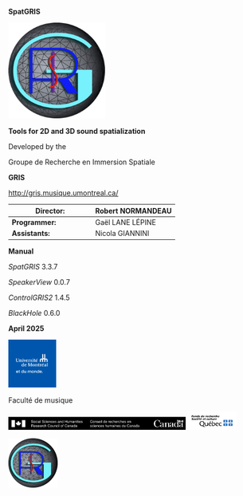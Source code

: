 **SpatGRIS**

<img src="./media-en/media/image1.png"
style="width:2.01572in;height:2in" />

**Tools for 2D and 3D sound spatialization**

Developed by the

Groupe de Recherche en Immersion Spatiale

**GRIS**

<http://gris.musique.umontreal.ca/>

<table>
<colgroup>
<col style="width: 50%" />
<col style="width: 50%" />
</colgroup>
<thead>
<tr class="header">
<th><strong>Director:</strong></th>
<th>Robert NORMANDEAU</th>
</tr>
</thead>
<tbody>
<tr class="odd">
<td><strong>Programmer:</strong></td>
<td>Gaël LANE LÉPINE</td>
</tr>
<tr class="even">
<td><strong>Assistants:</strong></td>
<td>Nicola GIANNINI</td>
</tr>
</tbody>
</table>

**Manual**

*SpatGRIS* 3.3.7

*SpeakerView* 0.0.7

*ControlGRIS2* 1.4.5

*BlackHole* 0.6.0

**April 2025**

<img src="./media-en/media/image2.png"
style="width:1in;height:1in" />

Faculté de musique

<img src="./media-en/media/image3.png"
style="width:3.71155in;height:0.27559in" />
<img src="./media-en/media/image4.png"
style="width:1.02116in;height:0.3937in" />

<!-- TODO: find a way to integrate that table of content with mdbook -->
<!-- **Table of Contents** -->

<!-- [1. General presentation -->
<!-- [6](#general-presentation)](#general-presentation) -->

<!-- [1.1. SpatGRIS is a spatialization tool -->
<!-- [6](#spatgris-is-a-spatialization-tool)](#spatgris-is-a-spatialization-tool) -->

<!-- [1.1.1. Spatialization [6](#spatialization)](#spatialization) -->

<!-- [1.1.2. Localization [6](#localization)](#localization) -->

<!-- [1.2. SpatGRIS is a recorder and a player -->
<!-- [6](#spatgris-is-a-recorder-and-a-player)](#spatgris-is-a-recorder-and-a-player) -->

<!-- [1.3. SpatGRIS makes speaker setups -->
<!-- [6](#spatgris-makes-speaker-setups)](#spatgris-makes-speaker-setups) -->

<!-- [1.3.1. DOME speaker setups -->
<!-- [6](#dome-speaker-setups)](#dome-speaker-setups) -->

<!-- [1.3.2 CUBE speaker setups -->
<!-- [6](#cube-speaker-setups)](#cube-speaker-setups) -->

<!-- [1.4. The speakers can be part of the spatialization and the -->
<!-- localization -->
<!-- [6](#the-speakers-can-be-part-of-the-spatialization-and-the-localization)](#the-speakers-can-be-part-of-the-spatialization-and-the-localization) -->

<!-- [1.5. The three components of SpatGRIS -->
<!-- [7](#the-three-components-of-spatgris)](#the-three-components-of-spatgris) -->

<!-- [1.6. What’s new and improved in ControlGRIS/SpatGRIS? -->
<!-- [7](#whats-new-and-improved-in-controlgrisspatgris)](#whats-new-and-improved-in-controlgrisspatgris) -->

<!-- [1.7. Groupe de Recherche en Immersion Spatiale (GRIS) -->
<!-- [8](#groupe-de-recherche-en-immersion-spatiale-gris)](#groupe-de-recherche-en-immersion-spatiale-gris) -->

<!-- [2. INTRODUCTION [8](#introduction)](#introduction) -->

<!-- [2.1. Architecture [8](#architecture)](#architecture) -->

<!-- [2.2. SpatGRIS [9](#spatgris)](#spatgris) -->

<!-- [2.2.1. History [9](#history)](#history) -->

<!-- [2.2.2. System requirements -->
<!-- [9](#system-requirements)](#system-requirements) -->

<!-- [2.2.3. Installation notes -->
<!-- [9](#installation-notes)](#installation-notes) -->

<!-- [2.2.4. Access to the microphone -->
<!-- [10](#access-to-the-microphone)](#access-to-the-microphone) -->

<!-- [2.2.5. BlackHole volume at 0 dB -->
<!-- [10](#blackhole-volume-at-0-db)](#blackhole-volume-at-0-db) -->

<!-- [2.2.6. New Users of BlackHole and macOS 14 Sonoma -->
<!-- [10](#new-users-of-blackhole-and-macos-14-sonoma)](#new-users-of-blackhole-and-macos-14-sonoma) -->

<!-- [2.3. ControlGRIS [10](#controlgris)](#controlgris) -->

<!-- [2.3.1. History [10](#history-1)](#history-1) -->

<!-- [2.3.2. System requirements -->
<!-- [10](#system-requirements-1)](#system-requirements-1) -->

<!-- [2.3.3. Installation notes -->
<!-- [11](#installation-notes-1)](#installation-notes-1) -->

<!-- [2.3.4. AU, VST, AAX [11](#_Toc179799657)](#_Toc179799657) -->

<!-- [2.4. Quick Start Guide [12](#quick-start-guide)](#quick-start-guide) -->

<!-- [3. Connections [14](#connections)](#connections) -->

<!-- [3.1. Connect the DAW to SpatGRIS -->
<!-- [14](#connect-the-daw-to-spatgris)](#connect-the-daw-to-spatgris) -->

<!-- [3.1.1. Open SpatGRIS [14](#open-spatgris)](#open-spatgris) -->

<!-- [3.1.2. Adjust the output level -->
<!-- [14](#adjust-the-output-level)](#adjust-the-output-level) -->

<!-- [3.1.3. Assign the DAW to BlackHole -->
<!-- [14](#assign-the-daw-to-blackhole)](#assign-the-daw-to-blackhole) -->

<!-- [3.1.4. Multiclient [14](#multiclient)](#multiclient) -->

<!-- [3.2. Connect ControlGRIS to SpatGRIS -->
<!-- [15](#connect-controlgris-to-spatgris)](#connect-controlgris-to-spatgris) -->

<!-- [3.2.1. Numbering audio and OSC -->
<!-- [15](#numbering-audio-and-osc)](#numbering-audio-and-osc) -->

<!-- [3.2.2. Sources Colour [16](#sources-colour)](#sources-colour) -->

<!-- [4. ControlGRIS [17](#controlgris-1)](#controlgris-1) -->

<!-- [4.1. Introduction [17](#introduction-1)](#introduction-1) -->

<!-- [4.2. Graphical interface -->
<!-- [17](#graphical-interface)](#graphical-interface) -->

<!-- [4.3. Configuration panel -->
<!-- [18](#configuration-panel)](#configuration-panel) -->

<!-- [4.3.1. Settings [18](#settings)](#settings) -->

<!-- [MODE [18](#mode)](#mode) -->

<!-- [OSC Port [18](#osc-port)](#osc-port) -->

<!-- [IP Address [18](#ip-address)](#ip-address) -->

<!-- [Number of Sources [18](#number-of-sources)](#number-of-sources) -->

<!-- [First Source ID [18](#first-source-id)](#first-source-id) -->

<!-- [4.3.2. Sources [18](#sources)](#sources) -->

<!-- [4.3.3. Controllers [19](#controllers)](#controllers) -->

<!-- [4.4. Spatialization views -->
<!-- [19](#spatialization-views)](#spatialization-views) -->

<!-- [4.4.1 View in DOME mode [19](#view-in-dome-mode)](#view-in-dome-mode) -->

<!-- [4.4.2. Spans in DOME mode -->
<!-- [20](#spans-in-dome-mode)](#spans-in-dome-mode) -->

<!-- [4.4.3. View in CUBE mode [20](#view-in-cube-mode)](#view-in-cube-mode) -->

<!-- [4.4.4. Spans in CUBE mode -->
<!-- [21](#spans-in-cube-mode)](#spans-in-cube-mode) -->

<!-- [4.4.5. CUBE Elevation in Normal or Extended Top mode -->
<!-- [21](#cube-elevation-in-normal-or-extended-top-mode)](#cube-elevation-in-normal-or-extended-top-mode) -->

<!-- [4.4.6. CUBE Elevation in Extended Top and Bottom mode -->
<!-- [22](#cube-elevation-in-extended-top-and-bottom-mode)](#cube-elevation-in-extended-top-and-bottom-mode) -->

<!-- [4.5. How to use ControlGRIS -->
<!-- [22](#how-to-use-controlgris)](#how-to-use-controlgris) -->

<!-- [4.5.1. Load the plugin on a track -->
<!-- [22](#load-the-plugin-on-a-track)](#load-the-plugin-on-a-track) -->

<!-- [4.5.2. Save presets and recording automation -->
<!-- [22](#save-presets-and-recording-automation)](#save-presets-and-recording-automation) -->

<!-- [4.5.3. Recall presets [23](#recall-presets)](#recall-presets) -->

<!-- [4.6. Trajectories [23](#trajectories)](#trajectories) -->

<!-- [4.6.1. Sources Link [24](#sources-link)](#sources-link) -->

<!-- [Azimuth-Elevation (DOME) and Azimuth-Distance (CUBE) Links -->
<!-- [24](#azimuth-elevation-dome-and-azimuth-distance-cube-links)](#azimuth-elevation-dome-and-azimuth-distance-cube-links) -->

<!-- [Elevation Links (CUBE mode only) -->
<!-- [24](#elevation-links-cube-mode-only)](#elevation-links-cube-mode-only) -->

<!-- [4.6.2. Trajectory Type [24](#trajectory-type)](#trajectory-type) -->

<!-- [Azimuth-Elevation (DOME) and Azimuth-Distance (CUBE) Trajectory Type -->
<!-- [25](#azimuth-elevation-dome-and-azimuth-distance-cube-trajectory-type)](#azimuth-elevation-dome-and-azimuth-distance-cube-trajectory-type) -->

<!-- [Elevation (CUBE only) Trajectory Type -->
<!-- [25](#elevation-cube-only-trajectory-type)](#elevation-cube-only-trajectory-type) -->

<!-- [Other settings [25](#other-settings)](#other-settings) -->

<!-- [Realtime [25](#realtime)](#realtime) -->

<!-- [Drawing [26](#drawing)](#drawing) -->

<!-- [Shift-Click in Drawing mode -->
<!-- [26](#shift-click-in-drawing-mode)](#shift-click-in-drawing-mode) -->

<!-- [Activate [27](#activate)](#activate) -->

<!-- [Trajectory recording in the DAW [27](#_Toc179799703)](#_Toc179799703) -->

<!-- [4.6.3. A special case: the pendulum -->
<!-- [27](#a-special-case-the-pendulum)](#a-special-case-the-pendulum) -->

<!-- [4.6.4. Presets and automated trajectories -->
<!-- [27](#presets-and-automated-trajectories)](#presets-and-automated-trajectories) -->

<!-- [5. SpatGRIS [29](#spatgris-1)](#spatgris-1) -->

<!-- [5.1. Introduction [29](#introduction-2)](#introduction-2) -->

<!-- [5.2. SpeakerView [30](#speakerview)](#speakerview) -->

<!-- [5.2.1. Visibility and keyboard shortcuts -->
<!-- [30](#visibility-and-keyboard-shortcuts)](#visibility-and-keyboard-shortcuts) -->

<!-- [5.2.2. Two distinct applications -->
<!-- [30](#two-distinct-applications)](#two-distinct-applications) -->

<!-- [5.3. Change the setup not the spatialization -->
<!-- [31](#change-the-setup-not-the-spatialization)](#change-the-setup-not-the-spatialization) -->

<!-- [5.4. Settings [32](#settings-1)](#settings-1) -->

<!-- [5.5. Controls [32](#controls)](#controls) -->

<!-- [5.6. The DOME and the CUBE -->
<!-- [32](#the-dome-and-the-cube)](#the-dome-and-the-cube) -->

<!-- [5.6.1. DOME [33](#dome)](#dome) -->

<!-- [5.6.2. CUBE [33](#cube)](#cube) -->

<!-- [5.7. The HYBRID mode: DOME and CUBE in the same project -->
<!-- [34](#the-hybrid-mode-dome-and-cube-in-the-same-project)](#the-hybrid-mode-dome-and-cube-in-the-same-project) -->

<!-- [5.7.1. What is saved in HYBRID mode? -->
<!-- [34](#what-is-saved-in-hybrid-mode)](#what-is-saved-in-hybrid-mode) -->

<!-- [5.72. What Mode is loaded according to the opening order of Speaker -->
<!-- Setup and Project? -->
<!-- [34](#what-mode-is-loaded-according-to-the-opening-order-of-speaker-setup-and-project)](#what-mode-is-loaded-according-to-the-opening-order-of-speaker-setup-and-project) -->

<!-- [5.7.3. Attenuation settings in CUBE or HYBRID mode -->
<!-- [35](#attenuation-settings-in-cube-or-hybrid-mode)](#attenuation-settings-in-cube-or-hybrid-mode) -->

<!-- [5.7.4. Convert from DOME to CUBE and vice versa -->
<!-- [36](#convert-from-dome-to-cube-and-vice-versa)](#convert-from-dome-to-cube-and-vice-versa) -->

<!-- [5.7.5. Spatialization in 2D and 3D -->
<!-- [36](#spatialization-in-2d-and-3d)](#spatialization-in-2d-and-3d) -->

<!-- [5.8. Speaker Setup [37](#speaker-setup)](#speaker-setup) -->

<!-- [5.8.1. Speaker Setup Edition -->
<!-- [38](#speaker-setup-edition)](#speaker-setup-edition) -->

<!-- [5.8.2. Speakers’ order and image representation -->
<!-- [38](#speakers-order-and-image-representation)](#speakers-order-and-image-representation) -->

<!-- [5.8.3. Minimal requirements -->
<!-- [39](#minimal-requirements)](#minimal-requirements) -->

<!-- [5.8.4. Direct outputs [40](#direct-outputs)](#direct-outputs) -->

<!-- [Independent direct outputs -->
<!-- [40](#independent-direct-outputs)](#independent-direct-outputs) -->

<!-- [Spatialized direct outputs -->
<!-- [40](#spatialized-direct-outputs)](#spatialized-direct-outputs) -->

<!-- [5.8.5. Show Speaker Numbers -->
<!-- [41](#show-speaker-numbers)](#show-speaker-numbers) -->

<!-- [5.9. Sources and Speakers -->
<!-- [42](#sources-and-speakers)](#sources-and-speakers) -->

<!-- [5.9.1. Mute and Solo [43](#mute-and-solo)](#mute-and-solo) -->

<!-- [5.9.2. Peak indicators and Reset -->
<!-- [43](#peak-indicators-and-reset)](#peak-indicators-and-reset) -->

<!-- [5.10. STEREO reduction [43](#stereo-reduction)](#stereo-reduction) -->

<!-- [5.10.1. STEREO [43](#stereo)](#stereo) -->

<!-- [5.10.2. BINAURAL [44](#binaural)](#binaural) -->

<!-- [5.11. Recording [44](#recording)](#recording) -->

<!-- [6. PLAYER [46](#player)](#player) -->

<!-- [6.1. To make a recording for the PLAYER -->
<!-- [46](#to-make-a-recording-for-the-player)](#to-make-a-recording-for-the-player) -->

<!-- [6.2. To open and to play a project with the PLAYER -->
<!-- [46](#to-open-and-to-play-a-project-with-the-player)](#to-open-and-to-play-a-project-with-the-player) -->

<!-- [6.2.1. Open the listening speaker setup -->
<!-- [46](#open-the-listening-speaker-setup)](#open-the-listening-speaker-setup) -->

<!-- [6.2.2. Open the PLAYER window and load the files -->
<!-- [47](#open-the-player-window-and-load-the-files)](#open-the-player-window-and-load-the-files) -->

<!-- [6.2.3. To play the piece [48](#to-play-the-piece)](#to-play-the-piece) -->

<!-- [6.2.4. DOME in CUBE or CUBE in DOME -->
<!-- [48](#dome-in-cube-or-cube-in-dome)](#dome-in-cube-or-cube-in-dome) -->

<!-- [6.2.5. Regarding the direct outs in the PLAYER -->
<!-- [49](#regarding-the-direct-outs-in-the-player)](#regarding-the-direct-outs-in-the-player) -->

<!-- [6.3. To save a PLAYER project -->
<!-- [50](#to-save-a-player-project)](#to-save-a-player-project) -->

<!-- [7. Menus [51](#menus)](#menus) -->

<!-- [7.1. File menu [51](#file-menu)](#file-menu) -->

<!-- [7.2. View menu [51](#view-menu)](#view-menu) -->

<!-- [7.3. Naming and Saving [52](#naming-and-saving)](#naming-and-saving) -->

<!-- [7.4. Representations [53](#representations)](#representations) -->

<!-- [7.4.1. 3D Representation [53](#d-representation)](#d-representation) -->

<!-- [7.4.2. 2D Representation -->
<!-- [54](#d-representation-1)](#d-representation-1) -->

<!-- [7.5. Performance and CPU burst -->
<!-- [54](#performance-and-cpu-burst)](#performance-and-cpu-burst) -->

<!-- [7.6. Help Menu [54](#help-menu)](#help-menu) -->

<!-- [8. Addendum [55](#addendum)](#addendum) -->

<!-- [8.1. Sources Link descriptions -->
<!-- [55](#sources-link-descriptions)](#sources-link-descriptions) -->

<!-- [8.1.1. Azimuth-Elevation and Azimuth-Distance -->
<!-- [55](#azimuth-elevation-and-azimuth-distance)](#azimuth-elevation-and-azimuth-distance) -->

<!-- [8.1.2. Elevation (CUBE mode only) -->
<!-- [56](#elevation-cube-mode-only)](#elevation-cube-mode-only) -->

<!-- [8.2. Trajectory descriptions -->
<!-- [57](#trajectory-descriptions)](#trajectory-descriptions) -->

<!-- [8.2.1. Azimuth-Elevation and Azimuth-Distance -->
<!-- [57](#azimuth-elevation-and-azimuth-distance-1)](#azimuth-elevation-and-azimuth-distance-1) -->

<!-- [8.2.2. Elevation (CUBE mode only) -->
<!-- [58](#elevation-cube-mode-only-1)](#elevation-cube-mode-only-1) -->

<!-- [8.3. OSC messages in SpatGRIS -->
<!-- [58](#osc-messages-in-spatgris)](#osc-messages-in-spatgris) -->

<!-- [8.4. OSC messages in ControlGRIS -->
<!-- [60](#osc-messages-in-controlgris)](#osc-messages-in-controlgris) -->

<!-- [8.5. Open Stage Control and Lemur -->
<!-- [60](#open-stage-control-and-lemur)](#open-stage-control-and-lemur) -->

<!-- [8.6. Uninstall [60](#uninstall)](#uninstall) -->

<!-- [8.6.1. SpatGRIS [60](#spatgris-2)](#spatgris-2) -->

<!-- [8.6.2. ControlGRIS [60](#controlgris-2)](#controlgris-2) -->

<!-- [9. Known issues and warnings -->
<!-- [61](#known-issues-and-warnings)](#known-issues-and-warnings) -->

<!-- [9.1. Known issues [61](#known-issues)](#known-issues) -->

<!-- [9.1.1. SpatGRIS, Mac version only. -->
<!-- [61](#spatgris-mac-version-only.)](#spatgris-mac-version-only.) -->

<!-- [9.1.2. ControlGRIS [61](#controlgris-3)](#controlgris-3) -->

<!-- [9.1.3. SpatGris, the plugin and SpatGRIS, the software -->
<!-- [61](#spatgris-the-plugin-and-spatgris-the-software)](#spatgris-the-plugin-and-spatgris-the-software) -->

<!-- [9.2. Reaper [61](#reaper)](#reaper) -->

<!-- [9.2.1. Mono tracks [61](#mono-tracks)](#mono-tracks) -->

<!-- [9.2.2. Device Preferences with Jack -->
<!-- [62](#device-preferences-with-jack)](#device-preferences-with-jack) -->

<!-- [9.3. Logic Pro [62](#logic-pro)](#logic-pro) -->

<!-- [9.3.1. Only one Surround output -->
<!-- [62](#only-one-surround-output)](#only-one-surround-output) -->

<!-- [9.3.2. Activate buttons [62](#activate-buttons)](#activate-buttons) -->

<!-- [9.4. Digital Performer 11 and Automated presets -->
<!-- [62](#digital-performer-11-and-automated-presets)](#digital-performer-11-and-automated-presets) -->

<!-- [9.5. Using SpatGRIS with live inputs -->
<!-- [62](#using-spatgris-with-live-inputs)](#using-spatgris-with-live-inputs) -->

<!-- [10. Tips and Tricks [63](#tips-and-tricks)](#tips-and-tricks) -->

<!-- [10.1. Acousmatic spatialisation -->
<!-- [63](#acousmatic-spatialisation)](#acousmatic-spatialisation) -->

<!-- [10.1.1. Mixing console [63](#mixing-console)](#mixing-console) -->

<!-- [10.1.2. Digital Audio Workstation -->
<!-- [63](#digital-audio-workstation)](#digital-audio-workstation) -->

<!-- [10.1.3. Acousmatic setup [63](#acousmatic-setup)](#acousmatic-setup) -->

<!-- [10.1.4. Scenario [64](#scenario)](#scenario) -->

<!-- [10.2. Using the PLAYER without you being present -->
<!-- [66](#using-the-player-without-you-being-present)](#using-the-player-without-you-being-present) -->

<!-- [10.3. HYBRYD mode to vary the trajectories -->
<!-- [66](#hybryd-mode-to-vary-the-trajectories)](#hybryd-mode-to-vary-the-trajectories) -->

<!-- [Index [68](#index)](#index) -->

<!-- ** -->
<!-- ** -->

<img src="./media-en/media/image5.png"
style="width:1.02901in;height:1.02362in" />
